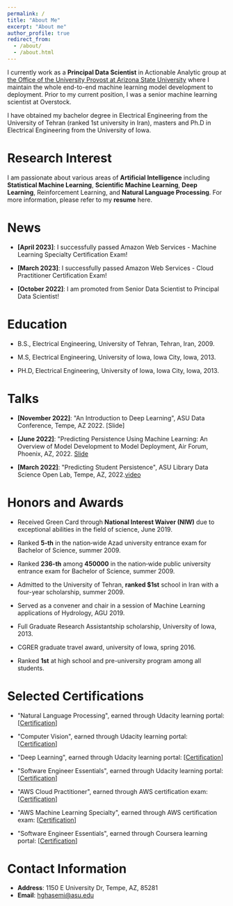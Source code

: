 ```yaml
---
permalink: /
title: "About Me"
excerpt: "About me"
author_profile: true
redirect_from: 
  - /about/
  - /about.html
---
```

I currently work as a **Principal Data Scientist** in Actionable Analytic group at [the Office of the University Provost at Arizona State University](https://provost.asu.edu/) where I maintain the whole end-to-end machine learning model development to deployment. Prior to my current position, I was a senior machine learning scientist at Overstock. 

I have obtained my bachelor degree in Electrical Engineering from the University of Tehran (ranked 1st university in Iran), masters and Ph.D in Electrical Engineering from the University of Iowa.


Research Interest
====

I am passionate about various areas of **Artificial Intelligence** including **Statistical Machine Learning**, **Scientific Machine Learning**, **Deep Learning**, Reinforcement Learning, and **Natural Language Processing**. For more information, please refer to my **resume** here.


News
====

- **[April 2023]**: I successfully passed Amazon Web Services - Machine Learning Specialty Certification Exam!

- **[March 2023]**: I successfully passed Amazon Web Services - Cloud Practitioner Certification Exam!

- **[October 2022]**: I am promoted from Senior Data Scientist to Principal Data Scientist!



Education
====

- B.S., Electrical Engineering, University of Tehran, Tehran, Iran, 2009.

- M.S, Electrical Engineering, University of Iowa, Iowa City, Iowa, 2013.

- PH.D, Electrical Engineering, University of Iowa, Iowa City, Iowa, 2013.



Talks
====

- **[November 2022]**: "An Introduction to Deep Learning", ASU Data Conference, Tempe, AZ 2022. [Slide] 

- **[June 2022]**: "Predicting Persistence Using Machine Learning: An Overview of Model Development to Model Deployment, Air Forum, Phoenix, AZ, 2022. [Slide]()

- **[March 2022]**: "Predicting Student Persistence", ASU Library Data Science Open Lab, Tempe, AZ, 2022.[video](https://www.youtube.com/watch?v=jcvIhXXAzBY&t=2626s)



Honors and Awards
====

- Received Green Card through **National Interest Waiver (NIW)** due to exceptional abilities in the field of science, June 2019.

- Ranked **5-th** in the nation‑wide Azad university entrance exam for Bachelor of Science, summer 2009.

- Ranked **236-th** among **450000** in the nation‑wide public university entrance exam for Bachelor of Science, summer 2009.

- Admitted to the University of Tehran, **ranked $1st** school in Iran with a four-year scholarship, summer 2009.

- Served as a convener and chair in a session of Machine Learning applications of Hydrology, AGU 2019.

- Full Graduate Research Assistantship scholarship, University of Iowa, 2013.

- CGRER graduate travel award, university of Iowa, spring 2016.

- Ranked **1st** at high school and pre-university program among all students.



Selected Certifications
====

- "Natural Language Processing", earned through Udacity learning portal: [[Certification](https://graduation.udacity.com/confirm/e/b17b6fe0-3450-11ed-9d86-6b60d01a3969)]

- "Computer Vision", earned through Udacity learning portal: [[Certification](https://graduation.udacity.com/confirm/SATMTMWF)]

- "Deep Learning", earned through Udacity learning portal: [[Certification](https://graduation.udacity.com/confirm/e/818fa8fc-548d-11ed-8ebc-9bf2a0d6cc96)]

- "Software Engineer Essentials", earned through Udacity learning portal: [[Certification](https://www.credly.com/badges/a9bdedb9-eb29-4401-8734-3387ddb554ab)]

- "AWS Cloud Practitioner", earned through AWS certification exam: [[Certification](https://www.credly.com/badges/b614a0d4-334f-4820-b5c7-f4dfdd258c1a/public_url)]

- "AWS Machine Learning Specialty", earned through AWS certification exam: [[Certification](https://www.credly.com/badges/a770f74d-43df-4e3b-9d7e-1995fd0e34ba/public_url)]

- "Software Engineer Essentials", earned through Coursera learning portal: [[Certification](https://www.credly.com/badges/a9bdedb9-eb29-4401-8734-3387ddb554ab)]   


 


Contact Information
====

- **Address**: 1150 E University Dr, Tempe, AZ, 85281
- **Email**: hghasemi@asu.edu


